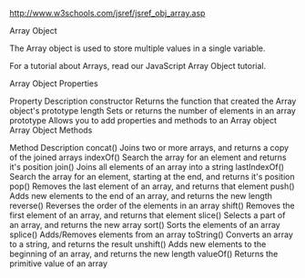 http://www.w3schools.com/jsref/jsref_obj_array.asp

Array Object

The Array object is used to store multiple values in a single variable.

For a tutorial about Arrays, read our JavaScript Array Object tutorial.

Array Object Properties

Property	Description
constructor	Returns the function that created the Array object's prototype
length	Sets or returns the number of elements in an array
prototype	Allows you to add properties and methods to an Array object
Array Object Methods

Method	Description
concat()	Joins two or more arrays, and returns a copy of the joined arrays
indexOf()	Search the array for an element and returns it's position
join()	Joins all elements of an array into a string
lastIndexOf()	Search the array for an element, starting at the end, and returns it's position
pop()	Removes the last element of an array, and returns that element
push()	Adds new elements to the end of an array, and returns the new length
reverse()	Reverses the order of the elements in an array
shift()	Removes the first element of an array, and returns that element
slice()	Selects a part of an array, and returns the new array
sort()	Sorts the elements of an array
splice()	Adds/Removes elements from an array
toString()	Converts an array to a string, and returns the result
unshift()	Adds new elements to the beginning of an array, and returns the new length
valueOf()	Returns the primitive value of an array